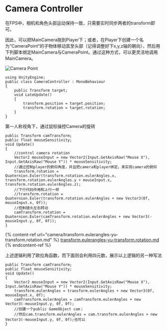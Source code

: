 # Camera Controller

在FPS中，相机和角色头部运动保持一致，只需要实时同步两者的transform即可。

因此，可以把MainCamera拖到Player下；或者，在Player下创建一个名为”CameraPoint“的子物体移动其至头部（记得调整好下x,y,z轴的朝向），然后用下列脚本绑定MainCamera与CameraPoint。通过这种方式，可以更灵活地调用MainCamera。

![Camera Point](.gitbook/assets/Unity\_MuKhcXoNWy.png)

```
using UnityEngine;
public class CameraController : MonoBehaviour
{
    public Transform target;
    void LateUpdate()
    {
        transform.position = target.position;
        transform.rotation = target.rotation;
    }
}
```

第一人称视角下，通过鼠标操控Camera的旋转

```
public Transform camTransform;
public float mouseSensitivity;
void Update()
{
    //control camera rotation
    Vector2 mouseInput = new Vector2(Input.GetAxisRaw("Mouse X"), Input.GetAxisRaw("Mouse Y")) * mouseSensitivity;
    //通过控制player的俯仰角度，并且把camera和player绑定，来实现camera的俯仰
    transform.rotation = Quaternion.Euler(transform.rotation.eulerAngles.x, transform.rotation.eulerAngles.y + mouseInput.x, transform.rotation.eulerAngles.z);
    //下行代码作用和上行一样
    //transform.rotation = Quaternion.Euler(transform.rotation.eulerAngles + new Vector3(0f, mouseInput.x, 0f));
    //控制镜头左右转动
    camTransform.rotation = Quaternion.Euler(camTransform.rotation.eulerAngles + new Vector3(-mouseInput.y, 0f, 0f));
}
```

{% content-ref url="camera/transform.eulerangles-yu-transform.rotation.md" %}
[transform.eulerangles-yu-transform.rotation.md](camera/transform.eulerangles-yu-transform.rotation.md)
{% endcontent-ref %}

上述逻辑利用了欧拉角函数，而下面则会利用四元数，展示以上逻辑的另一种写法

```
public Transform camTransform;
public float mouseSensitivity;
void Update()
{
    Vector2 mouseInput = new Vector2(Input.GetAxisRaw("Mouse X"), Input.GetAxisRaw("Mouse Y")) * mouseSensitivity;
    transform.eulerAngles = transform.eulerAngles + new Vector3(0f, mouseInput.x, 0f);
    camTransform.eulerAngles = camTransform.eulerAngles + new Vector3(-mouseInput.y, 0f, 0f);
    //创建一个public GameObject cam；
    //然后cam.transform.eulerAngles = cam.transform.eulerAngles + new Vector3(-mouseInput.y, 0f, 0f);也可以
}
```
